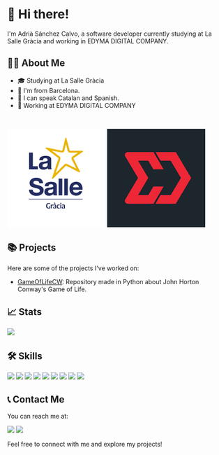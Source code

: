 # 👋 Hi there!

I'm Adrià Sánchez Calvo, a software developer currently studying at La Salle Gràcia and working in EDYMA DIGITAL COMPANY.

## 🧑‍💻 About Me

- 🎓 Studying at La Salle Gràcia
- 📍 I'm from Barcelona.
- 💬 I can speak Catalan and Spanish.
- 💼 Working at EDYMA DIGITAL COMPANY 

<br>

[![La Salle Gràcia](salle.png)](https://gracia.lasalle.cat)
[![EDYMA](EDYMA.png)](http://edyma.net)

## 📚 Projects

Here are some of the projects I've worked on:

- [GameOfLifeCW](https://github.com/Ninjakito/GameOfLifeCW.git): Repository made in Python about John Horton Conway's Game of Life.

## 📈 Stats

![](https://github-readme-stats.vercel.app/api?username=Ninjakito&show_icons=true&line_height=27&count_private=true&title_color=ffffff&text_color=c9cacc&icon_color=2bbc8a&bg_color=1d1f21)

## 🛠 Skills
![](https://img.shields.io/badge/Python-3776AB?style=for-the-badge&logo=python&logoColor=white)
![](https://img.shields.io/badge/JavaScript-F7DF1E?style=for-the-badge&logo=javascript&logoColor=black)
![](https://img.shields.io/badge/Java-ED8B00?style=for-the-badge&logo=java&logoColor=white)
![](https://img.shields.io/badge/C%23-239120?style=for-the-badge&logo=c-sharp&logoColor=white)
![](https://img.shields.io/badge/Odoo-5D3E58?style=for-the-badge&logo=odoo&logoColor=white)
![](https://img.shields.io/badge/GitHub-181717?style=for-the-badge&logo=github&logoColor=white)
![](https://img.shields.io/badge/Docker-2496ED?style=for-the-badge&logo=docker&logoColor=white)
![](https://img.shields.io/badge/Linux-FCC624?style=for-the-badge&logo=linux&logoColor=black)
![](https://img.shields.io/badge/VMware-607078?style=for-the-badge&logo=vmware&logoColor=white)

## 📞 Contact Me

You can reach me at:

[![](https://img.shields.io/badge/Email-C03332?style=for-the-badge&logo=GMAIL&logoColor=white)](mailto:adria@sanchezcalvo.com)
[![](https://img.shields.io/badge/LINKEDIN-3371B2?style=for-the-badge&logo=LINKEDIN&logoColor=white)]()

Feel free to connect with me and explore my projects!
